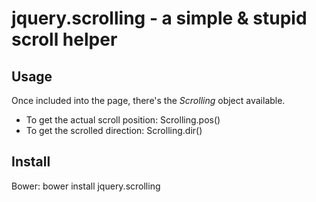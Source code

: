 # jquery.scrolling - a simple & stupid scroll helper
## Usage

Once included into the page, there's the _Scrolling_ object available.

 - To get the actual scroll position: Scrolling.pos()
 - To get the scrolled direction: Scrolling.dir()


## Install

Bower: bower install jquery.scrolling
